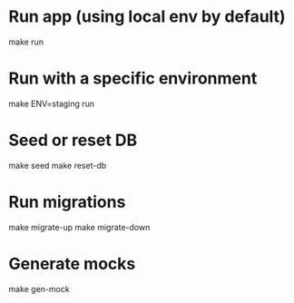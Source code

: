 # Run app (using local env by default)
make run

# Run with a specific environment
make ENV=staging run

# Seed or reset DB
make seed
make reset-db

# Run migrations
make migrate-up
make migrate-down

# Generate mocks
make gen-mock
